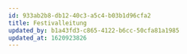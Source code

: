 ```yaml
---
id: 933ab2b8-db12-40c3-a5c4-b03b1d96cfa2
title: Festivalleitung
updated_by: b1a43fd3-c865-4122-b6cc-50cfa81a1985
updated_at: 1620923826
---
```

